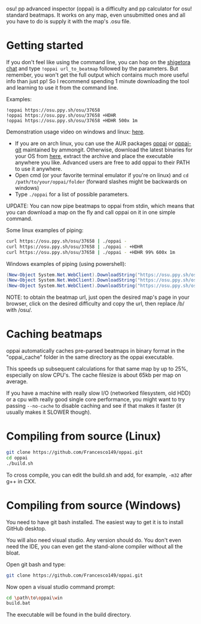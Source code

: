 osu! pp advanced inspector (oppai) is a difficulty and pp calculator for osu! 
standard beatmaps. It works on any map, even unsubmitted ones and all you have
to do is supply it with the map's .osu file.

# Getting started
If you don't feel like using the command line, you can hop on the 
[shigetora chat](https://www.twitch.tv/shigetora) and type
`!oppai url_to_beatmap` followed by the parameters. But remember, you won't get
the full output which contains much more useful info than just pp! So I 
recommend spending 1 minute downloading the tool and learning to use it from 
the command line.

Examples:
```
!oppai https://osu.ppy.sh/osu/37658
!oppai https://osu.ppy.sh/osu/37658 +HDHR
!oppai https://osu.ppy.sh/osu/37658 +HDHR 500x 1m
```

Demonstration usage video on windows and linux: 
[here](https://my.mixtape.moe/wasune.webm).

* If you are on arch linux, you can use the AUR packages 
[oppai](https://aur.archlinux.org/packages/oppai/) or 
[oppai-git](https://aur.archlinux.org/packages/oppai-git/) maintained by 
ammongit.
Otherwise, download the latest binaries for your OS from 
[here](https://github.com/Francesco149/oppai/releases), extract the archive 
and place the executable anywhere you like. Advanced users are free to add oppai
to their PATH to use it anywhere.
* Open cmd (or your favorite terminal emulator if you're on linux) and 
`cd /path/to/your/oppai/folder` (forward slashes might be backwards on 
windows)
* Type `./oppai` for a list of possible parameters.

UPDATE:
You can now pipe beatmaps to oppai from stdin, which means that you can download
a map on the fly and call oppai on it in one simple command.

Some linux examples of piping:
```bash
curl https://osu.ppy.sh/osu/37658 | ./oppai -
curl https://osu.ppy.sh/osu/37658 | ./oppai - +HDHR
curl https://osu.ppy.sh/osu/37658 | ./oppai - +HDHR 99% 600x 1m
```

Windows examples of piping (using powershell):
```powershell
(New-Object System.Net.WebClient).DownloadString("https://osu.ppy.sh/osu/37658") | ./oppai -
(New-Object System.Net.WebClient).DownloadString("https://osu.ppy.sh/osu/37658") | ./oppai - +HDHR
(New-Object System.Net.WebClient).DownloadString("https://osu.ppy.sh/osu/37658") | ./oppai - +HDHR 99% 600x 1m
```

NOTE: to obtain the beatmap url, just open the desired map's page in your 
browser, click on the desired difficulty and copy the url, then replace /b/ with
/osu/.

# Caching beatmaps
oppai automatically caches pre-parsed beatmaps in binary format in the
"oppai\_cache" folder in the same directory as the oppai executable.

This speeds up subsequent calculations for that same map by up to 25%,
especially on slow CPU's. The cache filesize is about 65kb per map on average.

If you have a machine with really slow I/O (networked filesystem, old HDD) or
a cpu with really good single core performance, you might want to try passing
```--no-cache``` to disable caching and see if that makes it faster (it usually
makes it SLOWER though).

# Compiling from source (Linux)
```bash
git clone https://github.com/Francesco149/oppai.git
cd oppai
./build.sh
```

To cross compile, you can edit the build.sh and add, for example, ```-m32``` 
after g++ in CXX.

# Compiling from source (Windows)
You need to have git bash installed. The easiest way to get it is to install 
GitHub desktop.

You will also need visual studio. Any version should do. You don't even need the
IDE, you can even get the stand-alone compiler without all the bloat.

Open git bash and type:

```bash
git clone https://github.com/Francesco149/oppai.git
```

Now open a visual studio command prompt:
```bash
cd \path\to\oppai\win
build.bat
```

The executable will be found in the build directory.
